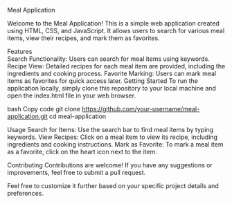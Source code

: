Meal Application

Welcome to the Meal Application! This is a simple web application created using HTML, CSS, and JavaScript. It allows users to search for various meal items, view their recipes, and mark them as favorites.

Features   
Search Functionality: Users can search for meal items using keywords.  
Recipe View: Detailed recipes for each meal item are provided, including the ingredients and cooking process.
Favorite Marking: Users can mark meal items as favorites for quick access later.
Getting Started
To run the application locally, simply clone this repository to your local machine and open the index.html file in your web browser.

bash
Copy code
git clone https://github.com/your-username/meal-application.git
cd meal-application

Usage
Search for Items: Use the search bar to find meal items by typing keywords.
View Recipes: Click on a meal item to view its recipe, including ingredients and cooking instructions.
Mark as Favorite: To mark a meal item as a favorite, click on the heart icon next to the item.

Contributing
Contributions are welcome! If you have any suggestions or improvements, feel free to submit a pull request.

Feel free to customize it further based on your specific project details and preferences.
